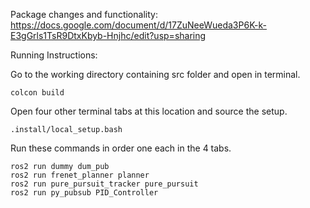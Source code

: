 Package changes and functionality:
https://docs.google.com/document/d/17ZuNeeWueda3P6K-k-E3gGrls1TsR9DtxKbyb-Hnjhc/edit?usp=sharing

Running Instructions:

Go to the working directory containing src folder and open in terminal.
```
colcon build
```
Open four other terminal tabs at this location and source the setup.
```
.install/local_setup.bash
```
Run these commands in order one each in the 4 tabs.
```
ros2 run dummy dum_pub 
ros2 run frenet_planner planner
ros2 run pure_pursuit_tracker pure_pursuit
ros2 run py_pubsub PID_Controller
```


